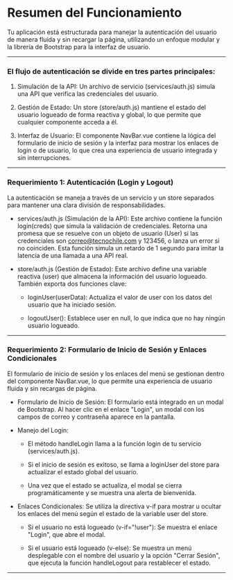 # Resumen del Funcionamiento
Tu aplicación está estructurada para manejar la autenticación del usuario de manera fluida y sin recargar la página, utilizando un enfoque modular y la librería de Bootstrap para la interfaz de usuario.

---

### El flujo de autenticación se divide en tres partes principales:

1. Simulación de la API: Un archivo de servicio (services/auth.js) simula una API que verifica las credenciales del usuario.

2. Gestión de Estado: Un store (store/auth.js) mantiene el estado del usuario logueado de forma reactiva y global, lo que permite que cualquier componente acceda a él.

3. Interfaz de Usuario: El componente NavBar.vue contiene la lógica del formulario de inicio de sesión y la interfaz para mostrar los enlaces de login o de usuario, lo que crea una experiencia de usuario integrada y sin interrupciones.

---

### Requerimiento 1: Autenticación (Login y Logout)

La autenticación se maneja a través de un servicio y un store separados para mantener una clara división de responsabilidades.

- services/auth.js (Simulación de la API): Este archivo contiene la función login(creds) que simula la validación de credenciales. Retorna una promesa que se resuelve con un objeto de usuario (User) si las credenciales son correo@tecnochile.com y 123456, o lanza un error si no coinciden. Esta función simula un retardo de 1 segundo para imitar la latencia de una llamada a una API real.

- store/auth.js (Gestión de Estado): Este archivo define una variable reactiva (user) que almacena la información del usuario logueado. También exporta dos funciones clave:
  - loginUser(userData): Actualiza el valor de user con los datos del usuario que ha iniciado sesión. 

  - logoutUser(): Establece user en null, lo que indica que no hay ningún usuario logueado.

---

### Requerimiento 2: Formulario de Inicio de Sesión y Enlaces Condicionales

El formulario de inicio de sesión y los enlaces del menú se gestionan dentro del componente NavBar.vue, lo que permite una experiencia de usuario fluida y sin recargas de página.

- Formulario de Inicio de Sesión: El formulario está integrado en un modal de Bootstrap. Al hacer clic en el enlace "Login", un modal con los campos de correo y contraseña aparece en la pantalla.

- Manejo del Login:

  - El método handleLogin llama a la función login de tu servicio (services/auth.js).

  - Si el inicio de sesión es exitoso, se llama a loginUser del store para actualizar el estado global del usuario.

  - Una vez que el estado se actualiza, el modal se cierra programáticamente y se muestra una alerta de bienvenida.

- Enlaces Condicionales: Se utiliza la directiva v-if para mostrar u ocultar los enlaces del menú según el estado de la variable user del store.
  
  - Si el usuario no está logueado (v-if="!user"): Se muestra el enlace "Login", que abre el modal.

  - Si el usuario está logueado (v-else): Se muestra un menú desplegable con el nombre del usuario y la opción "Cerrar Sesión", que ejecuta la función handleLogout para restablecer el estado.

---

